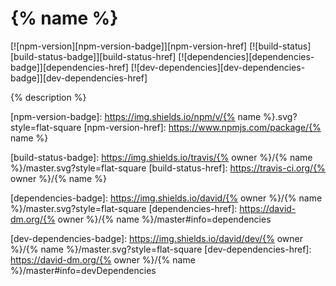 # {% name %}

[![npm-version][npm-version-badge]][npm-version-href]
[![build-status][build-status-badge]][build-status-href]
[![dependencies][dependencies-badge]][dependencies-href]
[![dev-dependencies][dev-dependencies-badge]][dev-dependencies-href]


{% description %}


[npm-version-badge]: https://img.shields.io/npm/v/{% name %}.svg?style=flat-square
[npm-version-href]: https://www.npmjs.com/package/{% name %}

[build-status-badge]: https://img.shields.io/travis/{% owner %}/{% name %}/master.svg?style=flat-square
[build-status-href]: https://travis-ci.org/{% owner %}/{% name %}

[dependencies-badge]: https://img.shields.io/david/{% owner %}/{% name %}/master.svg?style=flat-square
[dependencies-href]: https://david-dm.org/{% owner %}/{% name %}/master#info=dependencies

[dev-dependencies-badge]: https://img.shields.io/david/dev/{% owner %}/{% name %}/master.svg?style=flat-square
[dev-dependencies-href]: https://david-dm.org/{% owner %}/{% name %}/master#info=devDependencies
